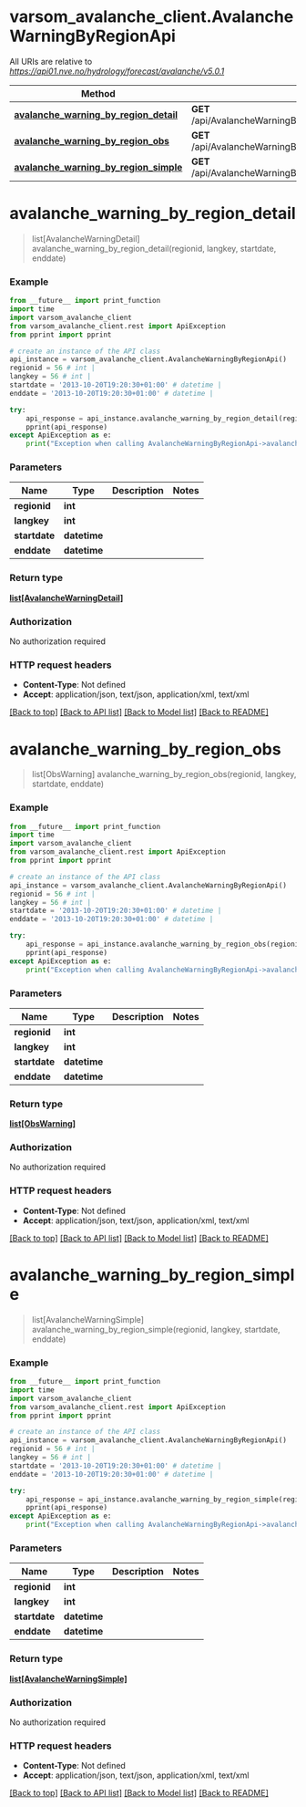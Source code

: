 # varsom_avalanche_client.AvalancheWarningByRegionApi

All URIs are relative to *https://api01.nve.no/hydrology/forecast/avalanche/v5.0.1*

Method | HTTP request | Description
------------- | ------------- | -------------
[**avalanche_warning_by_region_detail**](AvalancheWarningByRegionApi.md#avalanche_warning_by_region_detail) | **GET** /api/AvalancheWarningByRegion/Detail/{regionid}/{langkey}/{startdate}/{enddate} | 
[**avalanche_warning_by_region_obs**](AvalancheWarningByRegionApi.md#avalanche_warning_by_region_obs) | **GET** /api/AvalancheWarningByRegion/Obs/{regionid}/{langkey}/{startdate}/{enddate} | 
[**avalanche_warning_by_region_simple**](AvalancheWarningByRegionApi.md#avalanche_warning_by_region_simple) | **GET** /api/AvalancheWarningByRegion/Simple/{regionid}/{langkey}/{startdate}/{enddate} | 

# **avalanche_warning_by_region_detail**
> list[AvalancheWarningDetail] avalanche_warning_by_region_detail(regionid, langkey, startdate, enddate)



### Example
```python
from __future__ import print_function
import time
import varsom_avalanche_client
from varsom_avalanche_client.rest import ApiException
from pprint import pprint

# create an instance of the API class
api_instance = varsom_avalanche_client.AvalancheWarningByRegionApi()
regionid = 56 # int | 
langkey = 56 # int | 
startdate = '2013-10-20T19:20:30+01:00' # datetime | 
enddate = '2013-10-20T19:20:30+01:00' # datetime | 

try:
    api_response = api_instance.avalanche_warning_by_region_detail(regionid, langkey, startdate, enddate)
    pprint(api_response)
except ApiException as e:
    print("Exception when calling AvalancheWarningByRegionApi->avalanche_warning_by_region_detail: %s\n" % e)
```

### Parameters

Name | Type | Description  | Notes
------------- | ------------- | ------------- | -------------
 **regionid** | **int**|  | 
 **langkey** | **int**|  | 
 **startdate** | **datetime**|  | 
 **enddate** | **datetime**|  | 

### Return type

[**list[AvalancheWarningDetail]**](AvalancheWarningDetail.md)

### Authorization

No authorization required

### HTTP request headers

 - **Content-Type**: Not defined
 - **Accept**: application/json, text/json, application/xml, text/xml

[[Back to top]](#) [[Back to API list]](../README.md#documentation-for-api-endpoints) [[Back to Model list]](../README.md#documentation-for-models) [[Back to README]](../README.md)

# **avalanche_warning_by_region_obs**
> list[ObsWarning] avalanche_warning_by_region_obs(regionid, langkey, startdate, enddate)



### Example
```python
from __future__ import print_function
import time
import varsom_avalanche_client
from varsom_avalanche_client.rest import ApiException
from pprint import pprint

# create an instance of the API class
api_instance = varsom_avalanche_client.AvalancheWarningByRegionApi()
regionid = 56 # int | 
langkey = 56 # int | 
startdate = '2013-10-20T19:20:30+01:00' # datetime | 
enddate = '2013-10-20T19:20:30+01:00' # datetime | 

try:
    api_response = api_instance.avalanche_warning_by_region_obs(regionid, langkey, startdate, enddate)
    pprint(api_response)
except ApiException as e:
    print("Exception when calling AvalancheWarningByRegionApi->avalanche_warning_by_region_obs: %s\n" % e)
```

### Parameters

Name | Type | Description  | Notes
------------- | ------------- | ------------- | -------------
 **regionid** | **int**|  | 
 **langkey** | **int**|  | 
 **startdate** | **datetime**|  | 
 **enddate** | **datetime**|  | 

### Return type

[**list[ObsWarning]**](ObsWarning.md)

### Authorization

No authorization required

### HTTP request headers

 - **Content-Type**: Not defined
 - **Accept**: application/json, text/json, application/xml, text/xml

[[Back to top]](#) [[Back to API list]](../README.md#documentation-for-api-endpoints) [[Back to Model list]](../README.md#documentation-for-models) [[Back to README]](../README.md)

# **avalanche_warning_by_region_simple**
> list[AvalancheWarningSimple] avalanche_warning_by_region_simple(regionid, langkey, startdate, enddate)



### Example
```python
from __future__ import print_function
import time
import varsom_avalanche_client
from varsom_avalanche_client.rest import ApiException
from pprint import pprint

# create an instance of the API class
api_instance = varsom_avalanche_client.AvalancheWarningByRegionApi()
regionid = 56 # int | 
langkey = 56 # int | 
startdate = '2013-10-20T19:20:30+01:00' # datetime | 
enddate = '2013-10-20T19:20:30+01:00' # datetime | 

try:
    api_response = api_instance.avalanche_warning_by_region_simple(regionid, langkey, startdate, enddate)
    pprint(api_response)
except ApiException as e:
    print("Exception when calling AvalancheWarningByRegionApi->avalanche_warning_by_region_simple: %s\n" % e)
```

### Parameters

Name | Type | Description  | Notes
------------- | ------------- | ------------- | -------------
 **regionid** | **int**|  | 
 **langkey** | **int**|  | 
 **startdate** | **datetime**|  | 
 **enddate** | **datetime**|  | 

### Return type

[**list[AvalancheWarningSimple]**](AvalancheWarningSimple.md)

### Authorization

No authorization required

### HTTP request headers

 - **Content-Type**: Not defined
 - **Accept**: application/json, text/json, application/xml, text/xml

[[Back to top]](#) [[Back to API list]](../README.md#documentation-for-api-endpoints) [[Back to Model list]](../README.md#documentation-for-models) [[Back to README]](../README.md)

